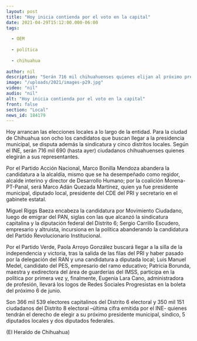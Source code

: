 ```yaml
---
layout: post
title: "Hoy inicia contienda por el voto en la capital"
date: 2021-04-29T15:12:00.000-06:00
tags:
  
  - OEM
  
  - política
  
  - chihuahua
  
author: nil
description: "Serán 716 mil chihuahuenses quienes elijan al próximo presidente municipal"
image: "/uploads/2021/images-p29.jpg"
video: "nil"
audio: "nil"
alt: "Hoy inicia contienda por el voto en la capital"
front: false
section: "Local"
news_id: 184179
---
```


Hoy arrancan las elecciones locales a lo largo de la entidad. Para la ciudad de Chihuahua son ocho los candidatos que buscan llegar a la presidencia municipal, se disputa además la sindicatura y cinco distritos locales. Según el INE, serán 716 mil 690 (hasta ayer) ciudadanos chihuahuenses quienes elegirán a sus representantes.

Por el Partido Acción Nacional, Marco Bonilla Mendoza abandera la candidatura a la alcaldía, mismo que se ha desempeñado como regidor, alcalde interino y director de Desarrollo Humano; por la coalición Morena-PT-Panal, será Marco Adán Quezada Martínez, quien ya fue presidente municipal, diputado local, presidente del CDE del PRI y secretario en el gabinete estatal.

Miguel Riggs Baeza encabeza la candidatura por Movimiento Ciudadano, luego de emigrar del PAN, siglas con las que alcanzó la sindicatura capitalina y la diputación federal del Distrito 6; Sergio Carrillo Escudero, empresario y altruista, incursiona en la política abanderando la candidatura del Partido Revolucionario Institucional.

Por el Partido Verde, Paola Arroyo González buscará llegar a la silla de la independencia y victoria, tras la salida de las filas del PRI y haber pasado por la delegación del RAN y una candidatura a diputada local; Luis Manuel Medel, candidato del PES, empresario del ramo educativo; Patricia Borunda, maestra y exdirectora del área de guarderías del IMSS, participa en la política por primera vez y, finalmente, Eugenia Lara Cano, administradora de profesión, llevará los logos de Redes Sociales Progresistas en la boleta del próximo 6 de junio.

Son 366 mil 539 electores capitalinos del Distrito 6 electoral y 350 mil 151 ciudadanos del Distrito 8 electoral –última cifra emitida por el INE- quienes tendrán el derecho de elegir a su próximo presidente municipal, síndico, 5 diputados locales y dos diputados federales.

(El Heraldo de Chihuahua)